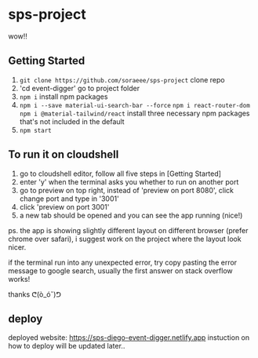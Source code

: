 # sps-project  
  
wow!!

## Getting Started
1. `git clone https://github.com/soraeee/sps-project` clone repo 
2. 'cd event-digger' go to project folder 
3. `npm i` install npm packages
4. `npm i --save material-ui-search-bar --force`
`npm i react-router-dom` `npm i @material-tailwind/react` install three necessary npm packages that's not included in the default
5. `npm start`

## To run it on cloudshell
1. go to cloudshell editor, follow all five steps in [Getting Started]
2. enter 'y' when the terminal asks you whether to run on another port
3. go to preview on top right, instead of 'preview on port 8080', click change port and type in '3001'
4. click 'preview on port 3001'
5. a new tab should be opened and you can see the app running (nice!)

ps. the app is showing slightly different layout on different browser (prefer chrome over safari), i suggest work on the project where the layout look nicer.

if the terminal run into any unexpected error, try copy pasting the error message to google search, usually the first answer on stack overflow works!

thanks ᕦ(ò_óˇ)ᕤ 

## deploy
deployed website: https://sps-diego-event-digger.netlify.app
instuction on how to deploy will be updated later..
